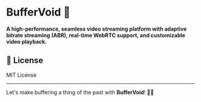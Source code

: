 # BufferVoid 🚀

**A high-performance, seamless video streaming platform with adaptive bitrate streaming (ABR), real-time WebRTC support, and customizable video playback.**


## 📜 License
MIT License

---
Let's make buffering a thing of the past with **BufferVoid**! 🚀🔥

